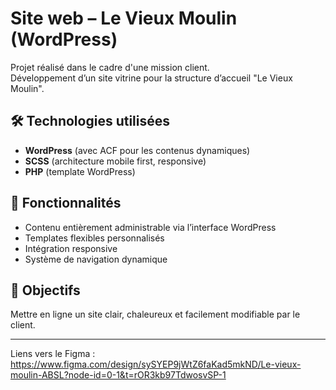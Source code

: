 # Site web – Le Vieux Moulin (WordPress)

Projet réalisé dans le cadre d'une mission client.  
Développement d’un site vitrine pour la structure d’accueil "Le Vieux Moulin".

## 🛠️ Technologies utilisées

- **WordPress** (avec ACF pour les contenus dynamiques)
- **SCSS** (architecture mobile first, responsive)
- **PHP** (template WordPress)

## 📂 Fonctionnalités

- Contenu entièrement administrable via l’interface WordPress
- Templates flexibles personnalisés
- Intégration responsive
- Système de navigation dynamique

## 🚀 Objectifs

Mettre en ligne un site clair, chaleureux et facilement modifiable par le client.

---

Liens vers le Figma : https://www.figma.com/design/sySYEP9jWtZ6faKad5mkND/Le-vieux-moulin-ABSL?node-id=0-1&t=rOR3kb97TdwosvSP-1

